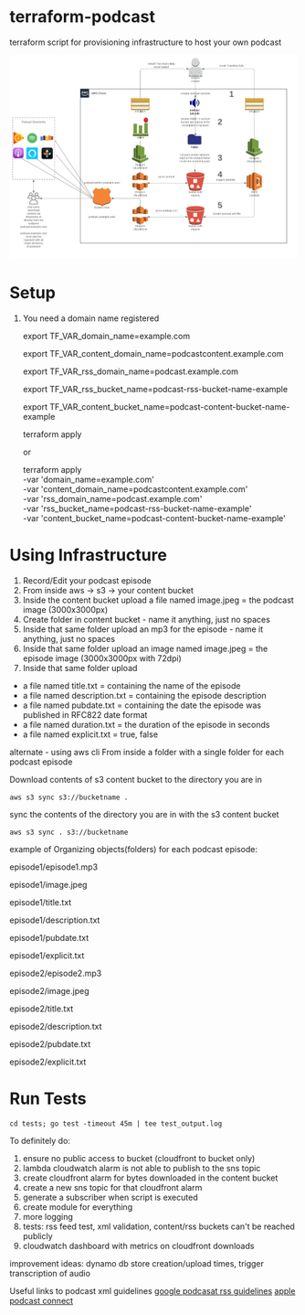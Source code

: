 # terraform-podcast
terraform script for provisioning infrastructure to host your own podcast

![Topology](podcast.jpeg)

# Setup

1) You need a domain name registered


    export TF_VAR_domain_name=example.com
    
    export TF_VAR_content_domain_name=podcastcontent.example.com
    
    export TF_VAR_rss_domain_name=podcast.example.com
    
    export TF_VAR_rss_bucket_name=podcast-rss-bucket-name-example
    
    export TF_VAR_content_bucket_name=podcast-content-bucket-name-example
    
    terraform apply
    
    or
    
    terraform apply \
    -var 'domain_name=example.com' \
    -var 'content_domain_name=podcastcontent.example.com' \
    -var 'rss_domain_name=podcast.example.com' \
    -var 'rss_bucket_name=podcast-rss-bucket-name-example' \
    -var 'content_bucket_name=podcast-content-bucket-name-example'

# Using Infrastructure
1) Record/Edit your podcast episode
2) From inside aws -> s3 -> your content bucket
2) Inside the content bucket upload a file named image.jpeg = the podcast image (3000x3000px)
3) Create folder in content bucket - name it anything, just no spaces
4) Inside that same folder upload an mp3 for the episode - name it anything, just no spaces
5) Inside that same folder upload an image named image.jpeg = the episode image (3000x3000px with 72dpi)
6) Inside that same folder upload 
 - a file named title.txt = containing the name of the episode
 - a file named description.txt = containing the episode description
 - a file named pubdate.txt = containing the date the episode was published in RFC822 date format
 - a file named duration.txt = the duration of the episode in seconds
 - a file named explicit.txt = true, false
 
alternate - using aws cli
From inside a folder with a single folder for each podcast episode
    
  Download contents of s3 content bucket to the directory you are in

    aws s3 sync s3://bucketname .

  sync the contents of the directory you are in with the s3 content bucket

    aws s3 sync . s3://bucketname
    
example of Organizing objects(folders) for each podcast episode:

episode1/episode1.mp3

episode1/image.jpeg

episode1/title.txt

episode1/description.txt

episode1/pubdate.txt

episode1/explicit.txt


episode2/episode2.mp3

episode2/image.jpeg

episode2/title.txt

episode2/description.txt

episode2/pubdate.txt

episode2/explicit.txt

# Run Tests
    cd tests; go test -timeout 45m | tee test_output.log

To definitely do:
1) ensure no public access to bucket (cloudfront to bucket only)
2) lambda cloudwatch alarm is not able to publish to the sns topic
3) create cloudfront alarm for bytes downloaded in the content bucket
4) create a new sns topic for that cloudfront alarm
5) generate a subscriber when script is executed
6) create module for everything
7) more logging
8) tests: rss feed test, xml validation, content/rss buckets can't be reached publicly
9) cloudwatch dashboard with metrics on cloudfront downloads

improvement ideas: dynamo db store creation/upload times, trigger transcription of audio

Useful links to podcast xml guidelines
[google podcasat rss guidelines](https://developers.google.com/search/docs/guides/podcast-guidelines)
[apple podcast connect](https://help.apple.com/itc/podcasts_connect/#/itcc0e1eaa94)

